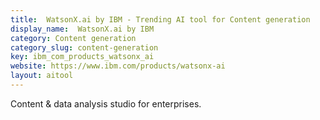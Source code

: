 ```yaml
---
title:  WatsonX.ai by IBM - Trending AI tool for Content generation
display_name:  WatsonX.ai by IBM
category: Content generation
category_slug: content-generation
key: ibm_com_products_watsonx_ai
website: https://www.ibm.com/products/watsonx-ai
layout: aitool
---
```


Content & data analysis studio for enterprises.
